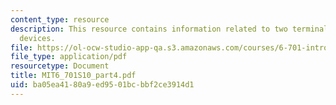 ```yaml
---
content_type: resource
description: This resource contains information related to two terminal quantum wire
  devices.
file: https://ol-ocw-studio-app-qa.s3.amazonaws.com/courses/6-701-introduction-to-nanoelectronics-spring-2010/ba05ea4180a9ed9501bcbbf2ce3914d1_MIT6_701S10_part4.pdf
file_type: application/pdf
resourcetype: Document
title: MIT6_701S10_part4.pdf
uid: ba05ea41-80a9-ed95-01bc-bbf2ce3914d1
---
```

